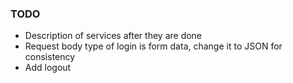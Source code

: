 ### TODO
* Description of services after they are done
* Request body type of login is form data, change it to JSON for consistency
* Add logout